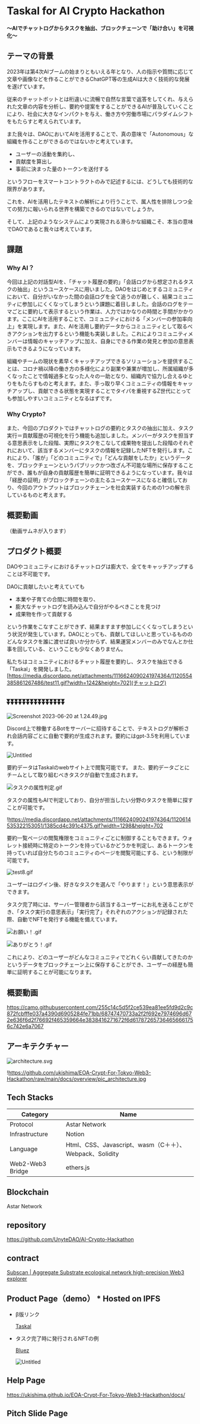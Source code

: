 # Taskal for AI Crypto Hackathon

**〜AIでチャットログからタスクを抽出、ブロックチェーンで「助け合い」を可視化〜**

## テーマの背景

2023年は第4次AIブームの始まりともいえる年となり、人の指示や質問に応じて文章や画像などを作ることができるChatGPT等の生成AIは大きく技術的な発展を遂げています。

従来のチャットボットとは桁違いに流暢で自然な言葉で返答をしてくれ、与えられた文章の内容を分析し、要約や提案をすることができるAIが普及していくことにより、社会に大きなインパクトを与え、働き方や労働市場にパラダイムシフトをもたらすと考えられています。

また我々は、DAOにおいてAIを活用することで、真の意味で「Autonomous」な組織を作ることができるのではないかと考えています。

- ユーザーの活動を集約し、
- 貢献度を算出し
- 事前に決まった量のトークンを送付する

というフローをスマートコントラクトのみで記述するには、どうしても技術的な限界があります。

これを、AIを活用したテキストの解析により行うことで、属人性を排除しつつ全ての努力に報いられる世界を構築できるのではないでしょうか。

そして、上記のようなシステムにより実現される滑らかな組織こそ、本当の意味でDAOであると我々は考えています。

## 課題

### Why AI？

今回は上記の対話型AIを、「チャット履歴の要約」「会話ログから想定されるタスクの抽出」というユースケースに用いました。DAOをはじめとするコミュニティにおいて、自分がいなかった間の会話ログを全て追うのが難しく、結果コミュニティに参加しにくくなってしまうという課題に着目しました。会話のログをテーマごとに要約して表示するという作業は、人力ではかなりの時間と手間がかかります。ここにAIを活用することで、コミュニティにおける「メンバーの参加率向上」を実現します。また、AIを活用し要約データからコミュニティとして取るべきアクションを出力するという機能も実装しました。これによりコミュニティメンバーは情報のキャッチアップに加え、自身にできる作業の発見と参加の意思表示もできるようになっています。

組織やチームの現状を素早くキャッチアップできるソリューションを提供することは、コロナ禍以降の働き方の多様化により副業や兼業が増加し、所属組織が多くなったことで情報過多となった人々の一助となり、組織内で協力し合えるゆとりをもたらすものと考えます。また、手っ取り早くコミュニティの情報をキャッチアップし、貢献できる状態を実現することでタイパを重視するZ世代にとっても参加しやすいコミュニティとなるはずです。

### Why Crypto?

また、今回のプロダクトではチャットログの要約とタスクの抽出に加え、タスク実行＝貢献履歴の可視化を行う機能も追加しました。メンバーがタスクを担当する意思表示をした段階、実際にタスクをこなして成果物を提出した段階のそれぞれにおいて、該当するメンバーにタスクの情報を記録したNFTを発行します。これにより、「誰が」「どのコミュニティで」「どんな貢献をしたか」というデータを、ブロックチェーンというパブリックかつ改ざん不可能な場所に保存することができ、誰もが自身の貢献履歴を簡単に証明できるようになっています。我々は「経歴の証明」がブロックチェーンの主たるユースケースになると確信しており、今回のアウトプットはブロックチェーンを社会実装するための1つの解を示しているものと考えます。

## 概要動画

（動画サムネが入ります）

## プロダクト概要

DAOやコミュニティにおけるチャットログは膨大で、全てをキャッチアップすることは不可能です。

DAOに貢献したいと考えていても

- 本業や子育ての合間に時間を取り、
- 膨大なチャットログを読み込んで自分がやるべきことを見つけ
- 成果物を作って貢献する

という作業をこなすことができず、結果ますます参加しにくくなってしまうという状況が発生しています。DAOにとっても、貢献してほしいと思っているもののどんなタスクを誰に渡せば良いか分からず、結果運営メンバーのみでなんとか仕事を回している、ということも少なくありません。

私たちはコミュニティにおけるチャット履歴を要約し、タスクを抽出できる「Taskal」を開発しました。
[https://media.discordapp.net/attachments/1116624090241974364/1120554385861267486/test11.gif?width=1242&height=702](チャットログ)
## ⏬⏬⏬⏬⏬⏬⏬⏬⏬⏬⏬⏬⏬⏬⏬
![Screenshot 2023-06-20 at 1.24.49.jpg](https://s3-us-west-2.amazonaws.com/secure.notion-static.com/15fbdd96-0c60-4d20-9aa0-21255737c587/Screenshot_2023-06-20_at_1.24.49.jpg)

Discord上で稼働するBotをサーバーに招待することで、テキストログが解析され会話内容ごとに自動で要約が生成されます。要約にはgpt-3.5を利用しています。

![Untitled](https://s3-us-west-2.amazonaws.com/secure.notion-static.com/2d9eb47a-1928-4688-b917-82708aca68c5/Untitled.png)

要約データはTaskalのwebサイト上で閲覧可能です。
また、要約データごとにチームとして取り組むべきタスクが自動で生成されます。

![タスクの属性判定.gif](https://s3-us-west-2.amazonaws.com/secure.notion-static.com/594f80e7-e4d0-4f94-aad8-a6746c5e4bb9/%E3%82%BF%E3%82%B9%E3%82%AF%E3%81%AE%E5%B1%9E%E6%80%A7%E5%88%A4%E5%AE%9A.gif)

タスクの属性もAIで判定しており、自分が担当したい分野のタスクを簡単に探すことが可能です。

!https://media.discordapp.net/attachments/1116624090241974364/1120614535322153051/1385cd4c391c4375.gif?width=1298&height=702

要約一覧ページの閲覧権限をコミュニティごとに制御することもできます。ウォレット接続時に特定のトークンを持っているかどうかを判定し、あるトークンを持っていれば自分たちのコミュニティのページを閲覧可能にする、という制限が可能です。

![test8.gif](https://s3-us-west-2.amazonaws.com/secure.notion-static.com/4cf271fb-c35f-4d3d-9301-aa732f9bb3f5/test8.gif)

ユーザーはログイン後、好きなタスクを選んで「やります！」という意思表示ができます。

タスク完了時には、サーバー管理者から該当するユーザーにお礼を送ることができ、「タスク実行の意思表示」「実行完了」それぞれのアクションが記録された際、自動でNFTを発行する機能を備えています。

![お願い！.gif](https://s3-us-west-2.amazonaws.com/secure.notion-static.com/d1f52c18-fca5-4341-860f-85d30deb39ab/%E3%81%8A%E9%A1%98%E3%81%84%EF%BC%81.gif)

![ありがとう！.gif](https://s3-us-west-2.amazonaws.com/secure.notion-static.com/9b8b7129-2cb0-4862-bc81-c50dde119913/%E3%81%82%E3%82%8A%E3%81%8B%E3%82%99%E3%81%A8%E3%81%86%EF%BC%81.gif)

これにより、どのユーザーがどんなコミュニティでどれくらい貢献してきたのかというデータをブロックチェーン上に保存することができ、ユーザーの経歴も簡単に証明することが可能になります。

## 概要動画

https://camo.githubusercontent.com/255c14c5d5f2ce539ea81ee5fd9d2c9c872fcbfffe037a4390d6905284fe71bb/68747470733a2f2f692e7974696d672e636f6d2f76692f465359664e3838416271672f6d617872657364656661756c742e6a7067

## アーキテクチャー

![architecture.svg](https://s3-us-west-2.amazonaws.com/secure.notion-static.com/b0e5a215-4ab4-4868-8769-cad64fbc975d/architecture.svg)

!https://github.com/ukishima/EOA-Crypt-For-Tokyo-Web3-Hackathon/raw/main/docs/overview/pic_architecture.jpg

## Tech Stacks

| Category | Name |
| --- | --- |
| Protocol | Astar Network |
| Infrastructure | Notion |
| Language | Html、CSS、Javascript、wasm（C＋＋）、Webpack、Solidity |
| Web2-Web3 Bridge | ethers.js |

## Blockchain

Astar Network

## repository

https://github.com/UnyteDAO/AI-Crypto-Hackathon

## contract

[Subscan | Aggregate Substrate ecological network high-precision Web3 explorer](https://astar.subscan.io/account/0x2388491c52f05979ecdd5a4b0361a7be9c4f7334)

## Product Page（demo） * Hosted on IPFS

- β版リンク
    
    [Taskal](https://unytedao.github.io/AI-Crypto-Hackathon/)
    
- タスク完了時に発行されるNFTの例
    
    [Bluez](https://bluez.app/asset_detail?id=648d98a0d2e6b44ac93824cb)
    
    ![Untitled](https://s3-us-west-2.amazonaws.com/secure.notion-static.com/afa07cec-527a-492e-a496-9c73ec14ec46/Untitled.png)
    

## Help Page

https://ukishima.github.io/EOA-Crypt-For-Tokyo-Web3-Hackathon/docs/

## Pitch Slide Page
